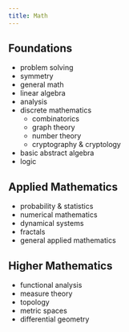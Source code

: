 ```yaml
---
title: Math
---
```


## Foundations

* problem solving
* symmetry
* general math
* linear algebra
* analysis
* discrete mathematics 
  * combinatorics
  * graph theory
  * number theory
  * cryptography & cryptology
* basic abstract algebra
* logic

## Applied Mathematics

* probability & statistics
* numerical mathematics
* dynamical systems
* fractals
* general applied mathematics

## Higher Mathematics

* functional analysis
* measure theory
* topology
* metric spaces
* differential geometry








